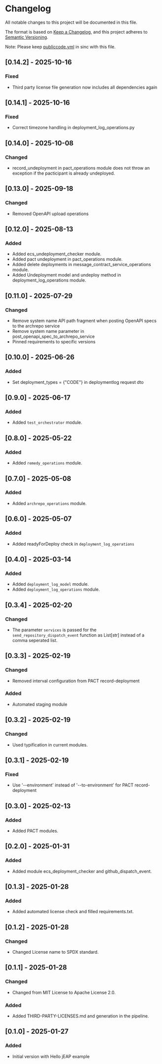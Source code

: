 # Changelog

All notable changes to this project will be documented in this file.

The format is based on [Keep a Changelog](https://keepachangelog.com/en/1.0.0/), and this project adheres
to [Semantic Versioning](https://semver.org/spec/v2.0.0.html).

Note: Please keep [publiccode.yml](publiccode.yml) in sinc with this file.

## [0.14.2] - 2025-10-16

### Fixed

- Third party license file generation now includes all dependencies again

## [0.14.1] - 2025-10-16

### Fixed

- Correct timezone handling in deployment_log_operations.py

## [0.14.0] - 2025-10-08

### Changed

- record_undeployment in pact_operations module does not throw an exception if the pacticipant is already undeployed.

## [0.13.0] - 2025-09-18

### Changed

- Removed OpenAPI upload operations

## [0.12.0] - 2025-08-13

### Added

- Added ecs_undeployment_checker module.
- Added pact undeployment in pact_operations module.
- Added delete deployments in message_contract_service_operations module.
- Added Undeployment model and undeploy method in deployment_log_operations module.

## [0.11.0] - 2025-07-29

### Changed

- Remove system name API path fragment when posting OpenAPI specs to the archrepo service
- Remove system name parameter in post_openapi_spec_to_archrepo_service
- Pinned requirements to specific versions

## [0.10.0] - 2025-06-26

### Added

- Set deployment_types = {"CODE"} in deploymentlog request dto

## [0.9.0] - 2025-06-17

### Added

- Added `test_orchestrator` module.

## [0.8.0] - 2025-05-22

### Added

- Added `remedy_operations` module.

## [0.7.0] - 2025-05-08

### Added

- Added `archrepo_operations` module.

## [0.6.0] - 2025-05-07

### Added

- Added readyForDeploy check in `deployment_log_operations`

## [0.4.0] - 2025-03-14

### Added

- Added `deployment_log_model` module.
- Added `deployment_log_operations` module.

## [0.3.4] - 2025-02-20

### Changed

- The parameter `services` is passed for the `send_repository_dispatch_event` function as List[str] instead of a comma seperated list.

## [0.3.3] - 2025-02-19

### Changed

- Removed interval configuration from PACT record-deployment

### Added

- Automated staging module

## [0.3.2] - 2025-02-19

### Changed

- Used typification in current modules.

## [0.3.1] - 2025-02-19

### Fixed

- Use '--environment' instead of '--to-environment' for PACT record-deployment

## [0.3.0] - 2025-02-13

### Added

- Added PACT modules. 

## [0.2.0] - 2025-01-31

### Added

- Added module ecs_deployment_checker and github_dispatch_event.

## [0.1.3] - 2025-01-28

### Added

- Added automated license check and filled requirements.txt.

## [0.1.2] - 2025-01-28

### Changed

- Changed License name to SPDX standard.

## [0.1.1] - 2025-01-28

### Changed

- Changed from MIT License to Apache License 2.0.

### Added

- Added THIRD-PARTY-LICENSES.md and generation in the pipeline. 

## [0.1.0] - 2025-01-27

### Added

- Initial version with Hello jEAP example
